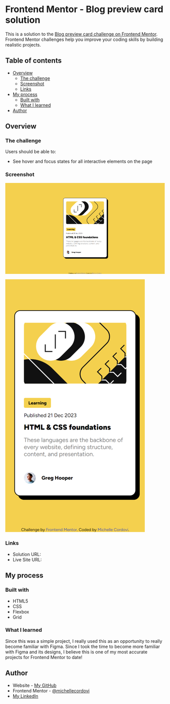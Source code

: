 # Frontend Mentor - Blog preview card solution

This is a solution to the [Blog preview card challenge on Frontend Mentor](https://www.frontendmentor.io/challenges/blog-preview-card-ckPaj01IcS). Frontend Mentor challenges help you improve your coding skills by building realistic projects. 

## Table of contents

- [Overview](#overview)
  - [The challenge](#the-challenge)
  - [Screenshot](#screenshot)
  - [Links](#links)
- [My process](#my-process)
  - [Built with](#built-with)
  - [What I learned](#what-i-learned)
- [Author](#author)



## Overview

### The challenge

Users should be able to:

- See hover and focus states for all interactive elements on the page

### Screenshot

![](./design/finalDesktopDesign.png)

![](./design/finalMobileDesign.png)


### Links

- Solution URL: [](https://github.com/michellecordovi/BlogPreviewCard)
- Live Site URL: [](https://michellecordovi.github.io/BlogPreviewCard/)

## My process

### Built with

- HTML5
- CSS
- Flexbox
- Grid

### What I learned

Since this was a simple project, I really used this as an opportunity to really become familiar with Figma. Since I took the time to become more familiar with Figma and its designs, I believe this is one of my most accurate projects for Frontend Mentor to date!


## Author

- Website - [My GitHub](https://github.com/michellecordovi)
- Frontend Mentor - [@michellecordovi](https://www.frontendmentor.io/profile/michellecordovi)
- [My LinkedIn](https://www.linkedin.com/in/michelle-cordovi-pt-dpt-35588683/)


